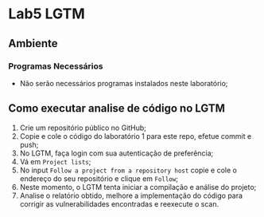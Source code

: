 # Lab5 LGTM

## Ambiente

### Programas Necessários

* Não serão necessários programas instalados neste laboratório;

## Como executar analise de código no LGTM

1. Crie um repositório público no GitHub;
2. Copie e cole o código do laboratório 1 para este repo, efetue commit e push;
3. No LGTM, faça login com sua autenticação de preferência;
4. Vá em `Project lists`;
5. No input `Follow a project from a repository host` copie e cole o endereço do seu repositório e clique em `Follow`;
6. Neste momento, o LGTM tenta iniciar a compilação e análise do projeto;
7. Analise o relatório obtido, melhore a implementação do código para corrigir as vulnerabilidades encontradas e reexecute o scan.
